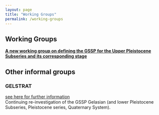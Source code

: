 ```yaml
---
layout: page
title: "Working Groups"
permalink: /working-groups
---
```


## Working Groups ##

[**A new working group on defining the  GSSP for the Upper Pleistocene Subseries and its corresponding stage**](WG-Upper-Pleistocene) 


  
## Other informal groups ##  
### GELSTRAT ###  
[see here for further information](other_informal_groups)  
Continuing re-investigation of the GSSP Gelasian (and lower Pleistocene Subseries, Pleistocene series, Quaternary System).


